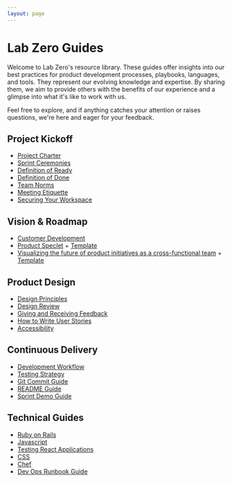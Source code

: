 ```yaml
---
layout: page
---
```


# Lab Zero Guides

Welcome to Lab Zero's resource library. These guides offer insights into our best practices for product development processes, playbooks, languages, and tools. They represent our evolving knowledge and expertise. By sharing them, we aim to provide others with the benefits of our experience and  a glimpse into what it's like to work with us.

Feel free to explore, and if anything catches your attention or raises questions, we're here and eager for your feedback.


## Project Kickoff

- [Project Charter](/project_kickoff/project_charter.md)
- [Sprint Ceremonies](/project_kickoff/ceremonies.md)
- [Definition of Ready](/project_kickoff/definition-of-ready.md)
- [Definition of Done](/project_kickoff/dod.md)
- [Team Norms](/project_kickoff/team_norms.md)
- [Meeting Etiquette](/project_kickoff/meeting-etiquette.md)
- [Securing Your Workspace](/project_kickoff/securing_your_workspace.md)

## Vision & Roadmap

- [Customer Development](/vision_and_roadmap/customer_development_playbook.md)
- [Product Speclet](/vision_and_roadmap/speclet.md) + [Template](/vision_and_roadmap/speclet_template.md)
- [Visualizing the future of product initiatives as a cross-functional team](/vision_and_roadmap/visualizing-product-initaitives/md) + [Template](https://www.figma.com/file/kEVk8PaoLbCqI8liK5Emgh/%5BInitiative-Name%5D-Visualization-Summary?type=whiteboard&node-id=0%3A1&t=Dq0dcV75It3GqXxP-1)

## Product Design

- [Design Principles](/product_design/design_principles.md)
- [Design Review](/product_design/design-review-best-practices.md)
- [Giving and Receiving Feedback](/product_design/giving-and-receiving-design-feedback.md)
- [How to Write User Stories](/product_design/how_we_write_user_stories.md)
- [Accessibility](/product_design/accessibility_guide.md)

## Continuous Delivery

- [Development Workflow](/continuous_delivery/development_workflow.md)
- [Testing Strategy](/continuous_delivery/testing_strategy.md)
- [Git Commit Guide](/continuous_delivery/commit_guide.md)
- [README Guide](/continuous_delivery/readme_guide.md)
- [Sprint Demo Guide](/continuous_delivery/demo_guide.md)

## Technical Guides

- [Ruby on Rails](/technical_guides/ruby_on_rails.md)
- [Javascript](/technical_guides/javascript-code-style-quality-rules.md)
- [Testing React Applications](/technical_guides/react-testing.md)
- [CSS](technical_guides/css.md)
- [Chef](technical_guides/chef.md)
- [Dev Ops Runbook Guide](/technical_guides/dev_ops_runbook_guide.md)

